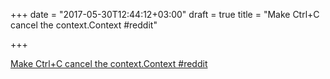 +++
date = "2017-05-30T12:44:12+03:00"
draft = true
title = "Make Ctrl+C cancel the context.Context  #reddit"

+++

<p><a href="https://t.co/qItejUOtfv">Make Ctrl+C cancel the context.Context  #reddit</a></p>